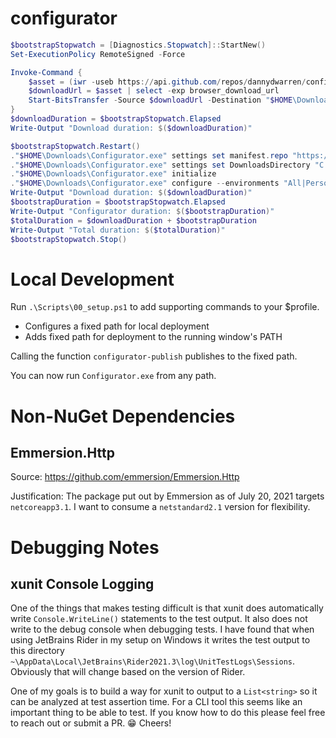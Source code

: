 ﻿# configurator

```powershell
$bootstrapStopwatch = [Diagnostics.Stopwatch]::StartNew()
Set-ExecutionPolicy RemoteSigned -Force

Invoke-Command {
    $asset = (iwr -useb https://api.github.com/repos/dannydwarren/configurator/releases/latest | ConvertFrom-Json).assets | ? { $_.name -like "*.exe" }
    $downloadUrl = $asset | select -exp browser_download_url
    Start-BitsTransfer -Source $downloadUrl -Destination "$HOME\Downloads\Configurator.exe"
}
$downloadDuration = $bootstrapStopwatch.Elapsed
Write-Output "Download duration: $($downloadDuration)"

$bootstrapStopwatch.Restart()
."$HOME\Downloads\Configurator.exe" settings set manifest.repo "https://github.com/dannydwarren/machine-configs.git"
."$HOME\Downloads\Configurator.exe" settings set DownloadsDirectory "C:\Users\danny\Downloads"
."$HOME\Downloads\Configurator.exe" initialize
."$HOME\Downloads\Configurator.exe" configure --environments "All|Personal"
Write-Output "Download duration: $($downloadDuration)"
$bootstrapDuration = $bootstrapStopwatch.Elapsed
Write-Output "Configurator duration: $($bootstrapDuration)"
$totalDuration = $downloadDuration + $bootstrapDuration
Write-Output "Total duration: $($totalDuration)"
$bootstrapStopwatch.Stop()
```

# Local Development
Run `.\Scripts\00_setup.ps1` to add supporting commands to your $profile.
- Configures a fixed path for local deployment
- Adds fixed path for deployment to the running window's PATH

Calling the function `configurator-publish` publishes to the fixed path.

You can now run `Configurator.exe` from any path.

# Non-NuGet Dependencies

## Emmersion.Http
Source: https://github.com/emmersion/Emmersion.Http

Justification: The package put out by Emmersion as of July 20, 2021 targets `netcoreapp3.1`. I want to consume a `netstandard2.1` version for flexibility.

# Debugging Notes

## xunit Console Logging
One of the things that makes testing difficult is that xunit does automatically write `Console.WriteLine()` statements to the test output. It also does not write to the debug console when debugging tests. I have found that when using JetBrains Rider in my setup on Windows it writes the test output to this directory `~\AppData\Local\JetBrains\Rider2021.3\log\UnitTestLogs\Sessions`. Obviously that will change based on the version of Rider.

One of my goals is to build a way for xunit to output to a `List<string>` so it can be analyzed at test assertion time. For a CLI tool this seems like an important thing to be able to test. If you know how to do this please feel free to reach out or submit a PR. 😁 Cheers!

